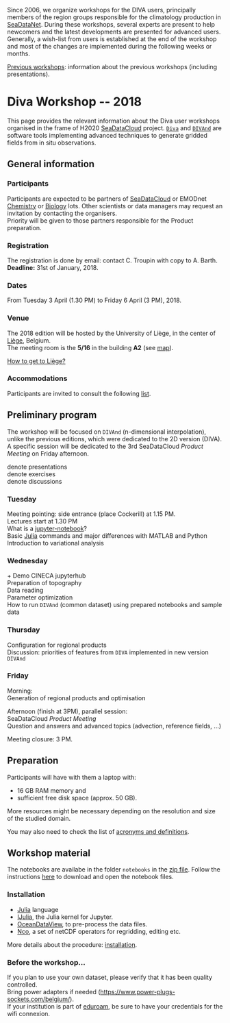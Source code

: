 <head>
  <link rel="stylesheet" href="https://cdnjs.cloudflare.com/ajax/libs/font-awesome/4.7.0/css/font-awesome.min.css">
  <link rel="stylesheet" href="../../assets/css/academicons.css">
</head>

Since 2006, we organize workshops for the DIVA users, principally members of the region groups responsible for the climatology production in [SeaDataNet](https://www.seadatanet.org/). During these workshops, several experts are present to help newcomers and the latest developments are presented for advanced users. Generally, a wish-list from users is established at the end of the workshop and most of the changes
are implemented during the following weeks or months.

[Previous workshops](./Previous-workshops.md): information about the previous workshops (including presentations).

# Diva Workshop -- 2018

This page provides the relevant information about the Diva user workshops organised in the frame of H2020 [SeaDataCloud](https://www.seadatanet.org/) project. [`Diva`](https://github.com/gher-ulg/DIVA) and [`DIVAnd`](https://github.com/gher-ulg/divand.jl) are software tools implementing advanced techniques to generate gridded fields from in situ observations.

## General information

### Participants

Participants are expected to be partners of [SeaDataCloud](https://www.seadatanet.org/) or EMODnet [Chemistry](http://www.emodnet-chemistry.eu/) or [Biology](http://www.emodnet-biology.eu/) lots. Other scientists or data managers may request an invitation by contacting the organisers.     
Priority will be given to those partners responsible for the Product preparation.

### Registration

The registration is done by email: contact C. Troupin with copy to A. Barth.     
**Deadline:** 31st of January, 2018.

### Dates

<i class="fa fa-calendar-check-o" aria-hidden="true"></i> From Tuesday 3 April (1.30 PM) to Friday 6 April (3 PM), 2018.

### Venue

The 2018 edition will be hosted by the University of Liège, in the center of [Liège](http://www.liege.be/tourisme-en), Belgium.    
The meeting room is the **5/16** in the building **A2** (see [map](https://www.campus.uliege.be/cms/c_1771004/en/a2-faculte-de-philosophie-et-lettres)).

[How to get to Liège?](howtogetthere.md)

### Accommodations

<i class="fa fa-bed" aria-hidden="true"></i> Participants are invited to consult the following [list](http://labos.ulg.ac.be/gher/home/colloquium/colloquium-2018/venue/accommodation/).

## Preliminary program

The workshop will be focused on `DIVAnd` (n-dimensional interpolation), unlike the previous editions, which were dedicated to the 2D version (DIVA). A specific session will be dedicated to the 3rd SeaDataCloud *Product Meeting* on Friday afternoon.

<i class="fa fa-television" aria-hidden="true"></i> denote presentations     
<i class="fa fa-cog fa-spin"></i> denote exercises      
<i class="fa fa-comments" aria-hidden="true"></i> denote discussions     

### Tuesday

Meeting pointing: side entrance (place Cockerill) at 1.15 PM.     
Lectures start at 1.30 PM     
<i class="fa fa-television" aria-hidden="true"></i> What is a [jupyter-notebook](http://jupyter.org/)?                       
<i class="fa fa-television" aria-hidden="true"></i> <i class="fa fa-cog fa-spin"></i> Basic [Julia](https://julialang.org/) commands and major differences with MATLAB and Python     
<i class="fa fa-television" aria-hidden="true"></i>Introduction to variational analysis     

### Wednesday

<i class="fa fa-television" aria-hidden="true"></i> + <i class="fa fa-cog fa-spin"></i> Demo CINECA jupyterhub     
<i class="fa fa-cog fa-spin"></i> Preparation of topography     
<i class="fa fa-cog fa-spin"></i> Data reading     
<i class="fa fa-cog fa-spin"></i> Parameter optimization     
<i class="fa fa-cog fa-spin"></i> How to run `DIVAnd` (common dataset) using prepared notebooks and sample data     


### Thursday
<i class="fa fa-cog fa-spin"></i> Configuration for regional products                          
<i class="fa fa-comments" aria-hidden="true"></i> Discussion: priorities of features from `DIVA` implemented in new version `DIVAnd`     

### Friday
Morning:     
<i class="fa fa-cog fa-spin"></i> Generation of regional products and optimisation

Afternoon (finish at 3PM), parallel session:     
<i class="fa fa-comments" aria-hidden="true"></i> SeaDataCloud *Product Meeting*      
<i class="fa fa-comments" aria-hidden="true"></i> Question and answers and advanced topics (advection, reference fields, ...)

Meeting closure: 3 PM.

## Preparation

Participants will have with them a laptop with:     
* 16 GB RAM memory and     
* sufficient free disk space (approx. 50 GB).

More resources might be necessary depending on the resolution and size of the studied domain.

You may also need to check the list of [acronyms and definitions](acronyms.md).

## Workshop material

The notebooks are availabe in the folder `notebooks` in the [zip file](https://github.com/gher-ulg/Diva-Workshops/archive/master.zip).
Follow the instructions [here](https://github.com/gher-ulg/Diva-Workshops/tree/master/notebooks#how-to-download-ipynb-files-from-github) to download and open the notebook files.

### Installation

* [Julia](https://julialang.org/downloads/) language
* [IJulia](https://github.com/JuliaLang/IJulia.jl), the Julia kernel for Jupyter.
* [OceanDataView](https://odv.awi.de/), to pre-process the data files.
* [Nco](http://nco.sourceforge.net/), a set of netCDF operators for regridding, editing etc.

More details about the procedure: [installation](installation.md).

### Before the workshop...

<i class="fa fa-database" aria-hidden="true"></i> If you plan to use your own dataset, please verify that it has been quality controlled.     
<i class="fa fa-plug" aria-hidden="true"></i> Bring power adapters if needed (<https://www.power-plugs-sockets.com/belgium/>).     
<i class="fa fa-wifi" aria-hidden="true"></i> If your institution is part of [eduroam](https://www.eduroam.org/), be sure to have your credentials for the wifi connexion.
